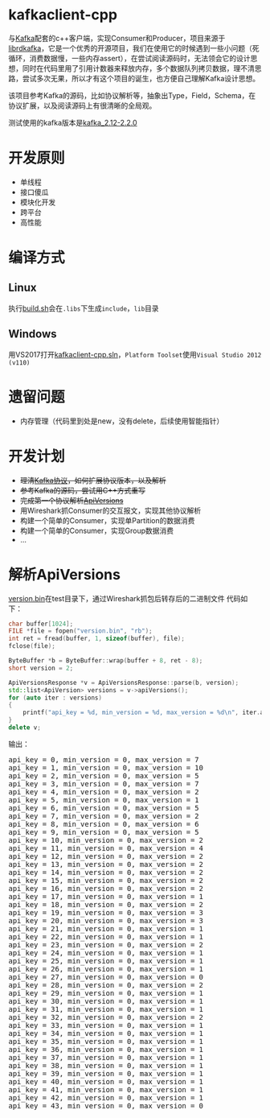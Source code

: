 # kafkaclient-cpp
与[Kafka](https://kafka.apache.org/)配套的c++客户端，实现Consumer和Producer，项目来源于[librdkafka](https://github.com/edenhill/librdkafka)，它是一个优秀的开源项目，我们在使用它的时候遇到一些小问题（死循环，消费数据慢，一些内存assert），在尝试阅读源码时，无法领会它的设计思想，同时在代码里用了引用计数器来释放内存，多个数据队列拷贝数据，理不清思路，尝试多次无果，所以才有这个项目的诞生，也方便自己理解Kafka设计思想。

该项目参考Kafka的源码，比如协议解析等，抽象出Type，Field，Schema，在协议扩展，以及阅读源码上有很清晰的全局观。

测试使用的kafka版本是[kafka_2.12-2.2.0](http://mirror-hk.koddos.net/apache/kafka/2.2.0/kafka_2.12-2.2.0.tgz)

# 开发原则 #
  * 单线程
  * 接口傻瓜
  * 模块化开发
  * 跨平台
  * 高性能

# 编译方式
## Linux
执行[build.sh](./build.sh)会在`.libs`下生成`include`，`lib`目录
## Windows
用VS2017打开[kafkaclient-cpp.sln](./kafkaclient-cpp.sln)，`Platform Toolset`使用`Visual Studio 2012 (v110)`

# 遗留问题
  * 内存管理（代码里到处是new，没有delete，后续使用智能指针）

# 开发计划
  * ~~理清[Kafka协议](https://kafka.apache.org/protocol)，如何扩展协议版本，以及解析~~
  * ~~参考Kafka的源码，尝试用C++方式重写~~
  * ~~完成第一个协议解析[ApiVersions](https://kafka.apache.org/protocol#The_Messages_ApiVersions)~~
  * 用Wireshark抓Consumer的交互报文，实现其他协议解析
  * 构建一个简单的Consumer，实现单Partition的数据消费
  * 构建一个简单的Consumer，实现Group数据消费
  * ...

# 解析ApiVersions
[version.bin](test/version.bin)在test目录下，通过Wireshark抓包后转存后的二进制文件
代码如下：
``` c++
char buffer[1024];
FILE *file = fopen("version.bin", "rb");
int ret = fread(buffer, 1, sizeof(buffer), file);
fclose(file);

ByteBuffer *b = ByteBuffer::wrap(buffer + 8, ret - 8);
short version = 2;

ApiVersionsResponse *v = ApiVersionsResponse::parse(b, version);
std::list<ApiVersion> versions = v->apiVersions();
for (auto iter : versions)
{
	printf("api_key = %d, min_version = %d, max_version = %d\n", iter.apiKey, iter.minVersion, iter.maxVersion);
}
delete v;
```

输出：
<pre>
api_key = 0, min_version = 0, max_version = 7
api_key = 1, min_version = 0, max_version = 10
api_key = 2, min_version = 0, max_version = 5
api_key = 3, min_version = 0, max_version = 7
api_key = 4, min_version = 0, max_version = 2
api_key = 5, min_version = 0, max_version = 1
api_key = 6, min_version = 0, max_version = 5
api_key = 7, min_version = 0, max_version = 2
api_key = 8, min_version = 0, max_version = 6
api_key = 9, min_version = 0, max_version = 5
api_key = 10, min_version = 0, max_version = 2
api_key = 11, min_version = 0, max_version = 4
api_key = 12, min_version = 0, max_version = 2
api_key = 13, min_version = 0, max_version = 2
api_key = 14, min_version = 0, max_version = 2
api_key = 15, min_version = 0, max_version = 2
api_key = 16, min_version = 0, max_version = 2
api_key = 17, min_version = 0, max_version = 1
api_key = 18, min_version = 0, max_version = 2
api_key = 19, min_version = 0, max_version = 3
api_key = 20, min_version = 0, max_version = 3
api_key = 21, min_version = 0, max_version = 1
api_key = 22, min_version = 0, max_version = 1
api_key = 23, min_version = 0, max_version = 2
api_key = 24, min_version = 0, max_version = 1
api_key = 25, min_version = 0, max_version = 1
api_key = 26, min_version = 0, max_version = 1
api_key = 27, min_version = 0, max_version = 0
api_key = 28, min_version = 0, max_version = 2
api_key = 29, min_version = 0, max_version = 1
api_key = 30, min_version = 0, max_version = 1
api_key = 31, min_version = 0, max_version = 1
api_key = 32, min_version = 0, max_version = 2
api_key = 33, min_version = 0, max_version = 1
api_key = 34, min_version = 0, max_version = 1
api_key = 35, min_version = 0, max_version = 1
api_key = 36, min_version = 0, max_version = 1
api_key = 37, min_version = 0, max_version = 1
api_key = 38, min_version = 0, max_version = 1
api_key = 39, min_version = 0, max_version = 1
api_key = 40, min_version = 0, max_version = 1
api_key = 41, min_version = 0, max_version = 1
api_key = 42, min_version = 0, max_version = 1
api_key = 43, min_version = 0, max_version = 0
</pre>
